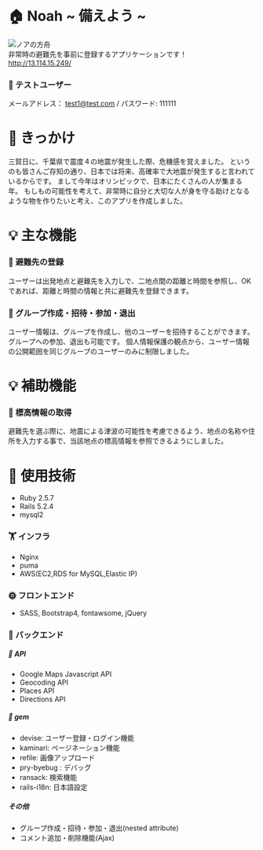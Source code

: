 # 🏠 Noah ~ 備えよう ~

![ノアの方舟](https://media.istockphoto.com/vectors/noah-and-the-ark-before-great-flood-vector-id1149183486?k=6&m=1149183486&s=612x612&w=0&h=TavYjCxR7LDnjtHq7r9iagGk7oo3QdlCstYt0mULuJ4=)  
非常時の避難先を事前に登録するアプリケーションです！  
http://13.114.15.249/

### 👤 テストユーザー

メールアドレス： test1@test.com / パスワード: 111111

# 👀 きっかけ

三賀日に、千葉県で震度４の地震が発生した際、危機感を覚えました。
というのも皆さんご存知の通り、日本では将来、高確率で大地震が発生すると言われているからです。
まして今年はオリンピックで、日本にたくさんの人が集まる年。
もしもの可能性を考えて、非常時に自分と大切な人が身を守る助けとなるような物を作りたいと考え、このアプリを作成しました。

# 💡 主な機能

### 📍 避難先の登録

ユーザーは出発地点と避難先を入力しで、二地点間の距離と時間を参照し、OK であれば、距離と時間の情報と共に避難先を登録できます。

### 👥 グループ作成・招待・参加・退出

ユーザー情報は、グループを作成し、他のユーザーを招待することができます。グループへの参加、退出も可能です。
個人情報保護の観点から、ユーザー情報の公開範囲を同じグループのユーザーのみに制限しました。

# 💡 補助機能

### 🗻 標高情報の取得

避難先を選ぶ際に、地震による津波の可能性を考慮できるよう、地点の名称や住所を入力する事で、当該地点の標高情報を参照できるようにしました。

# 🔨 使用技術

- Ruby 2.5.7
- Rails 5.2.4
- mysql2

### 🏋 インフラ

- Nginx
- puma
- AWS(EC2,RDS for MySQL,Elastic IP)

### 🌞 フロントエンド

- SASS, Bootstrap4, fontawsome, jQuery

### 🌝 バックエンド

##### 🛫 API

- Google Maps Javascript API
- Geocoding API
- Places API
- Directions API

##### 🚅 gem

- devise: ユーザー登録・ログイン機能
- kaminari: ページネーション機能
- refile: 画像アップロード
- pry-byebug : デバッグ
- ransack: 検索機能
- rails-i18n: 日本語設定

##### その他

- グループ作成・招待・参加・退出(nested attribute)
- コメント追加・削除機能(Ajax)
